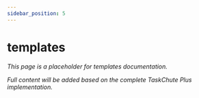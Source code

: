 ```yaml
---
sidebar_position: 5
---
```


# templates

*This page is a placeholder for templates documentation.*

*Full content will be added based on the complete TaskChute Plus implementation.*
